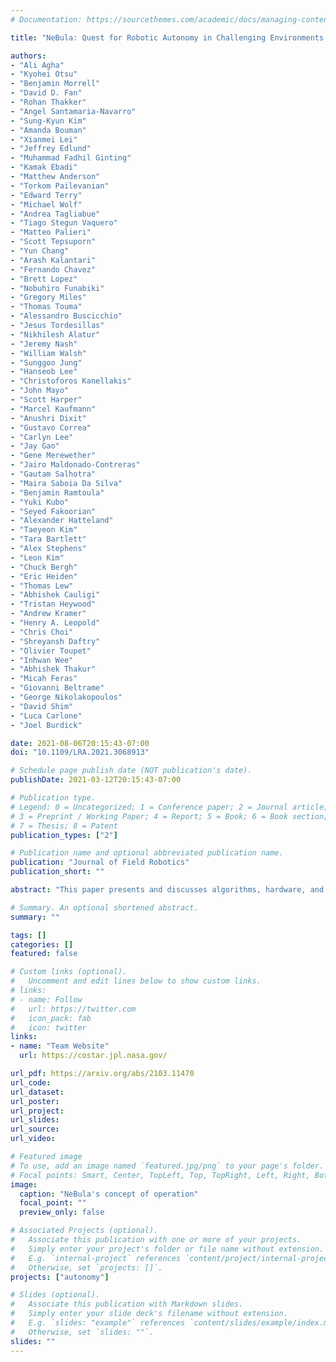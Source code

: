 ```yaml
---
# Documentation: https://sourcethemes.com/academic/docs/managing-content/

title: "NeBula: Quest for Robotic Autonomy in Challenging Environments; TEAM CoSTAR at the DARPA Subterranean Challenge"

authors:
- "Ali Agha"
- "Kyohei Otsu"
- "Benjamin Morrell"
- "David D. Fan"
- "Rohan Thakker"
- "Angel Santamaria-Navarro"
- "Sung-Kyun Kim"
- "Amanda Bouman"
- "Xianmei Lei"
- "Jeffrey Edlund"
- "Muhammad Fadhil Ginting"
- "Kamak Ebadi"
- "Matthew Anderson"
- "Torkom Pailevanian"
- "Edward Terry"
- "Michael Wolf"
- "Andrea Tagliabue"
- "Tiago Stegun Vaquero"
- "Matteo Palieri"
- "Scott Tepsuporn"
- "Yun Chang"
- "Arash Kalantari"
- "Fernando Chavez"
- "Brett Lopez"
- "Nobuhiro Funabiki"
- "Gregory Miles"
- "Thomas Touma"
- "Alessandro Buscicchio"
- "Jesus Tordesillas"
- "Nikhilesh Alatur"
- "Jeremy Nash"
- "William Walsh"
- "Sunggoo Jung"
- "Hanseob Lee"
- "Christoforos Kanellakis"
- "John Mayo"
- "Scott Harper"
- "Marcel Kaufmann"
- "Anushri Dixit"
- "Gustavo Correa"
- "Carlyn Lee"
- "Jay Gao"
- "Gene Merewether"
- "Jairo Maldonado-Contreras"
- "Gautam Salhotra"
- "Maira Saboia Da Silva"
- "Benjamin Ramtoula"
- "Yuki Kubo"
- "Seyed Fakoorian"
- "Alexander Hatteland"
- "Taeyeon Kim"
- "Tara Bartlett"
- "Alex Stephens"
- "Leon Kim"
- "Chuck Bergh"
- "Eric Heiden"
- "Thomas Lew"
- "Abhishek Cauligi"
- "Tristan Heywood"
- "Andrew Kramer"
- "Henry A. Leopold"
- "Chris Choi"
- "Shreyansh Daftry"
- "Olivier Toupet"
- "Inhwan Wee"
- "Abhishek Thakur"
- "Micah Feras"
- "Giovanni Beltrame"
- "George Nikolakopoulos"
- "David Shim"
- "Luca Carlone"
- "Joel Burdick"

date: 2021-08-06T20:15:43-07:00
doi: "10.1109/LRA.2021.3068913"

# Schedule page publish date (NOT publication's date).
publishDate: 2021-03-12T20:15:43-07:00

# Publication type.
# Legend: 0 = Uncategorized; 1 = Conference paper; 2 = Journal article;
# 3 = Preprint / Working Paper; 4 = Report; 5 = Book; 6 = Book section;
# 7 = Thesis; 8 = Patent
publication_types: ["2"]

# Publication name and optional abbreviated publication name.
publication: "Journal of Field Robotics"
publication_short: ""

abstract: "This paper presents and discusses algorithms, hardware, and software architecture developed by the TEAM CoSTAR (Collaborative SubTerranean Autonomous Robots), competing in the DARPA Subterranean Challenge. Specifically, it presents the techniques utilized within the Tunnel (2019) and Urban (2020) competitions, where CoSTAR achieved 2nd and 1st place, respectively. We also discuss CoSTAR's demonstrations in Martian-analog surface and subsurface (lava tubes) exploration. The paper introduces our autonomy solution, referred to as NeBula (Networked Belief-aware Perceptual Autonomy). NeBula is an uncertainty-aware framework that aims at enabling resilient and modular autonomy solutions by performing reasoning and decision making in the belief space (space of probability distributions over the robot and world states). We discuss various components of the NeBula framework, including: (i) geometric and semantic environment mapping; (ii) a multi-modal positioning system; (iii) traversability analysis and local planning; (iv) global motion planning and exploration behavior; (i) risk-aware mission planning; (vi) networking and decentralized reasoning; and (vii) learning-enabled adaptation. We discuss the performance of NeBula on several robot types (e.g. wheeled, legged, flying), in various environments. We discuss the specific results and lessons learned from fielding this solution in the challenging courses of the DARPA Subterranean Challenge competition."

# Summary. An optional shortened abstract.
summary: ""

tags: []
categories: []
featured: false

# Custom links (optional).
#   Uncomment and edit lines below to show custom links.
# links:
# - name: Follow
#   url: https://twitter.com
#   icon_pack: fab
#   icon: twitter
links:
- name: "Team Website"
  url: https://costar.jpl.nasa.gov/

url_pdf: https://arxiv.org/abs/2103.11470
url_code: 
url_dataset:
url_poster:
url_project:
url_slides:
url_source:
url_video:

# Featured image
# To use, add an image named `featured.jpg/png` to your page's folder. 
# Focal points: Smart, Center, TopLeft, Top, TopRight, Left, Right, BottomLeft, Bottom, BottomRight.
image:
  caption: "NeBula's concept of operation"
  focal_point: ""
  preview_only: false

# Associated Projects (optional).
#   Associate this publication with one or more of your projects.
#   Simply enter your project's folder or file name without extension.
#   E.g. `internal-project` references `content/project/internal-project/index.md`.
#   Otherwise, set `projects: []`.
projects: ["autonomy"]

# Slides (optional).
#   Associate this publication with Markdown slides.
#   Simply enter your slide deck's filename without extension.
#   E.g. `slides: "example"` references `content/slides/example/index.md`.
#   Otherwise, set `slides: ""`.
slides: ""
---
```


